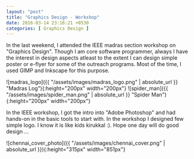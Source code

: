 ```yaml
---
layout: "post"
title: "Graphics Design - Workshop"
date: 2016-03-14 23:16:21 +0530
categories: [ Graphics Design ]
---
```

In the last weekend, I attended the IEEE madras section workshop on "Graphics Design". Though I am core software programmer, always I have the interest in design aspects atleast to the extent I can design simple poster or e-flyer for some of the outreach programs. Most of the time, I used GIMP and Inkscape for this purpose.

![madras_logo]({{ "/assets/images/madras_logo.png" | absolute_url }} "Madras Log"){:height="200px" width="200px"}
![spider_man]({{ "/assets/images/spider_man.png" | absolute_url }} "Spider Man"){:height="200px" width="200px"}

In the IEEE workshop, I got the intro into "Adobe Photoshop" and had hands-on in the basic tools to start with. In the workshop I designed few simple logo. I know it is like kids kirukkal :).
Hope one day will do good design ...

![chennai_cover_photo]({{ "/assets/images/chennai_cover.png" | absolute_url }}){:height="315px" width="851px"}
